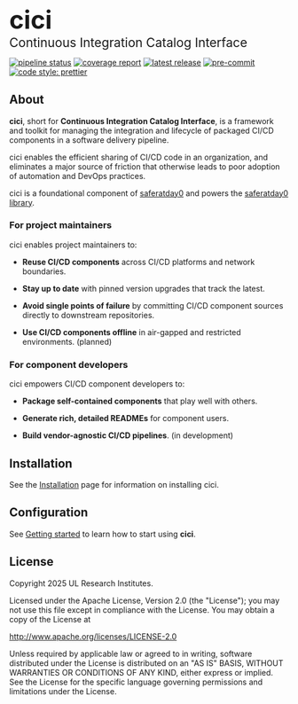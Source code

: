 <h1 style="margin-bottom: 0; font-size: 2.8rem;">cici</h1>

<p style="font-size:1.4rem; margin-top: 0; margin-bottom: 0;">Continuous Integration Catalog Interface</p>

<!-- BADGIE ME -->

[![pipeline status](https://img.shields.io/gitlab/pipeline-status/saferatday0/cici?branch=main)](https://gitlab.com/saferatday0/cici/-/commits/main)
[![coverage report](https://img.shields.io/gitlab/pipeline-coverage/saferatday0/cici?branch=main)](https://gitlab.com/saferatday0/cici/-/commits/main)
[![latest release](https://img.shields.io/gitlab/v/release/saferatday0/cici)](https://gitlab.com/saferatday0/cici/-/releases)
[![pre-commit](https://img.shields.io/badge/pre--commit-enabled-brightgreen?logo=pre-commit)](https://github.com/pre-commit/pre-commit)
[![code style: prettier](https://img.shields.io/badge/code_style-prettier-ff69b4.svg)](https://github.com/prettier/prettier)

<!-- END BADGIE ME -->

## About

**cici**, short for **Continuous Integration Catalog
Interface**, is a framework and toolkit for managing the integration and
lifecycle of packaged CI/CD components in a software delivery pipeline.

cici enables the efficient sharing of CI/CD code in an organization, and
eliminates a major source of friction that otherwise leads to poor adoption of
automation and DevOps practices.

cici is a foundational component of [saferatday0](https://saferatday0.dev) and
powers the [saferatday0 library](https://gitlab.com/saferatday0/library).

### For project maintainers

cici enables project maintainers to:

- **Reuse CI/CD components** across CI/CD platforms and network boundaries.

- **Stay up to date** with pinned version upgrades that track the latest.

- **Avoid single points of failure** by committing CI/CD component sources
  directly to downstream repositories.

- **Use CI/CD components offline** in air-gapped and restricted environments.
  (planned)

### For component developers

cici empowers CI/CD component developers to:

- **Package self-contained components** that play well with others.

- **Generate rich, detailed READMEs** for component users.

- **Build vendor-agnostic CI/CD pipelines**. (in development)

## Installation

See the [Installation](install.md) page for information on installing cici.

## Configuration

See [Getting started](getting-started.md) to learn how to start using **cici**.

## License

Copyright 2025 UL Research Institutes.

Licensed under the Apache License, Version 2.0 (the "License"); you may not use
this file except in compliance with the License. You may obtain a copy of the
License at

<http://www.apache.org/licenses/LICENSE-2.0>

Unless required by applicable law or agreed to in writing, software distributed
under the License is distributed on an "AS IS" BASIS, WITHOUT WARRANTIES OR
CONDITIONS OF ANY KIND, either express or implied. See the License for the
specific language governing permissions and limitations under the License.
